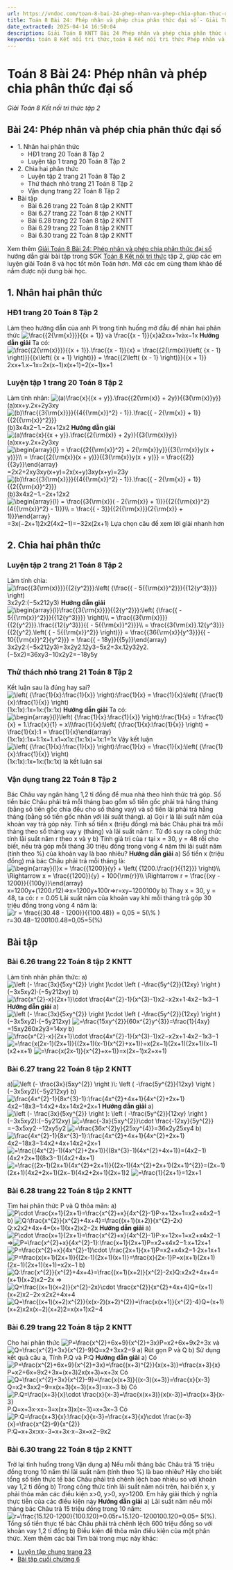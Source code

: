 ```yaml
---
url: https://vndoc.com/toan-8-bai-24-phep-nhan-va-phep-chia-phan-thuc-dai-so-313926
title: Toán 8 Bài 24: Phép nhân và phép chia phân thức đại số - Giải Toán 8 Kết nối tri thức tập 2 - VnDoc.com
date_extracted: 2025-04-14 16:50:04
description: Giải Toán 8 KNTT Bài 24 Phép nhân và phép chia phân thức đại số được VnDoc biên soạn lời giải nhằm giúp các em nắm được nội dung được học trong bài, luyện giải Toán 8 hiệu quả.
keywords: toán 8 Kết nối tri thức,toán 8 Kết nối tri thức Phép nhân và phép chia phân thức đại số,toán lớp 8 Kết nối tri thức,giải toán 8 Kết nối tri thức,giải sgk toán 8 Kết nối tri thức,sgk toán 8 Kết nối tri thức,toán 8 bài 24 Phép nhân và phép chia phân thức đại số,giải toán 8 ctst,giải toán 8 Phép nhân và phép chia phân thức đại số,giải toán 8 kntt,toán 8 kntt,giải toán 8 kntt bài 24,giải toán 8 kết nối tri thức bài 24
---
```


# Toán 8 Bài 24: Phép nhân và phép chia phân thức đại số
 _Giải Toán 8 Kết nối tri thức tập 2_
## Bài 24: Phép nhân và phép chia phân thức đại số
  * 1\. Nhân hai phân thức
    * HĐ1 trang 20 Toán 8 Tập 2
    * Luyện tập 1 trang 20 Toán 8 Tập 2
  * 2\. Chia hai phân thức
    * Luyện tập 2 trang 21 Toán 8 Tập 2
    * Thử thách nhỏ trang 21 Toán 8 Tập 2
    * Vận dụng trang 22 Toán 8 Tập 2
  * Bài tập
    * Bài 6.26 trang 22 Toán 8 tập 2 KNTT
    * Bài 6.27 trang 22 Toán 8 tập 2 KNTT
    * Bài 6.28 trang 22 Toán 8 tập 2 KNTT
    * Bài 6.29 trang 22 Toán 8 tập 2 KNTT
    * Bài 6.30 trang 22 Toán 8 tập 2 KNTT

Xem thêm
[Giải Toán 8 Bài 24: Phép nhân và phép chia phân thức đại số](<https://vndoc.com/toan-8-bai-24-phep-nhan-va-phep-chia-phan-thuc-dai-so-313926>) hướng dẫn giải bài tập trong SGK [Toán 8 Kết nối tri thức](<https://vndoc.com/toan-8-ket-noi-tri-thuc>) tập 2, giúp các em luyện giải Toán 8 và học tốt môn Toán hơn. Mời các em cùng tham khảo để nắm được nội dung bài học.
## ****1\. Nhân hai phân thức****
### HĐ1 trang 20 Toán 8 Tập 2
Làm theo hướng dẫn của anh Pi trong tình huống mở đầu để nhân hai phân thức ![\\frac{{2{\\rm{x}}}}{{x + 1}} và \\frac{{x - 1}}{x}](https://i.vdoc.vn/data/image/blank.png)à2xx+1vàx−1x
**Hướng dẫn giải**
Ta có: ![\\frac{{2{\\rm{x}}}}{{x + 1}}.\\frac{{x - 1}}{x} = \\frac{{2{\\rm{x}}\\left\( {x - 1} \\right\)}}{{x\\left\( {x + 1} \\right\)}} = \\frac{{2\\left\( {x - 1} \\right\)}}{{x + 1}}](https://i.vdoc.vn/data/image/blank.png)2xx+1.x−1x=2x\(x−1\)x\(x+1\)=2\(x−1\)x+1
### Luyện tập 1 trang 20 Toán 8 Tập 2
Làm tính nhân:
![\(a\)\\frac{x}{{x + y}}.\\frac{{2{\\rm{x}} + 2y}}{{3{\\rm{x}}y}}](https://i.vdoc.vn/data/image/blank.png)\(a\)xx+y.2x+2y3xy
![\(b\)\\frac{{3{\\rm{x}}}}{{4{{\\rm{x}}^2} - 1}}.\\frac{{ - 2{\\rm{x}} + 1}}{{2{{\\rm{x}}^2}}}](https://i.vdoc.vn/data/image/blank.png)\(b\)3x4x2−1.−2x+12x2
**Hướng dẫn giải**
![\(a\)\\frac{x}{{x + y}}.\\frac{{2{\\rm{x}} + 2y}}{{3{\\rm{x}}y}}](https://i.vdoc.vn/data/image/blank.png)\(a\)xx+y.2x+2y3xy
![\\begin{array}{l} = \\frac{{2{{\\rm{x}}^2} + 2{\\rm{x}}y}}{{3{\\rm{x}}y\(x + y\)}}\\\\ = \\frac{{2{\\rm{x}}\(x + y\)}}{{3{\\rm{x}}y\(x + y\)}} = \\frac{{2}}{{3y}}\\end{array}](https://i.vdoc.vn/data/image/blank.png)=2x2+2xy3xy\(x+y\)=2x\(x+y\)3xy\(x+y\)=23y
![\(b\)\\frac{{3{\\rm{x}}}}{{4{{\\rm{x}}^2} - 1}}.\\frac{{ - 2{\\rm{x}} + 1}}{{2{{\\rm{x}}^2}}}](https://i.vdoc.vn/data/image/blank.png)\(b\)3x4x2−1.−2x+12x2
![\\begin{array}{l} = \\frac{{3{\\rm{x}}\( - 2{\\rm{x}} + 1\)}}{{2{{\\rm{x}}^2}\(4{{\\rm{x}}^2} - 1\)}}\\\\ = \\frac{{ - 3}}{{2{{\\rm{x}}}\(2{\\rm{x}} + 1\)}}\\end{array}](https://i.vdoc.vn/data/image/blank.png)=3x\(−2x+1\)2x2\(4x2−1\)=−32x\(2x+1\)
Lựa chọn câu để xem lời giải nhanh hơn
## 2\. Chia hai phân thức
### Luyện tập 2 trang 21 Toán 8 Tập 2
Làm tính chia: ![\\frac{{3{\\rm{x}}}}{{2{y^2}}}:\\left\( {\\frac{{ - 5{{\\rm{x}}^2}}}{{12{y^3}}}} \\right\)](https://i.vdoc.vn/data/image/blank.png)3x2y2:\(−5x212y3\)
**Hướng dẫn giải**
![\\begin{array}{l}\\frac{{3{\\rm{x}}}}{{2{y^2}}}:\\left\( {\\frac{{ - 5{{\\rm{x}}^2}}}{{12{y^3}}}} \\right\)\\\\ = \\frac{{3{\\rm{x}}}}{{2{y^2}}}.\\frac{{12{y^3}}}{{ - 5{{\\rm{x}}^2}}}\\\\ = \\frac{{3{\\rm{x}}.12{y^3}}}{{2{y^2}.\\left\( { - 5{{\\rm{x}}^2}} \\right\)}} = \\frac{{36{\\rm{x}}{y^3}}}{{ - 10{{\\rm{x}}^2}{y^2}}} = \\frac{{ - 18y}}{{5y}}\\end{array}](https://i.vdoc.vn/data/image/blank.png) 3x2y2:\(−5x212y3\)=3x2y2.12y3−5x2=3x.12y32y2.\(−5x2\)=36xy3−10x2y2=−18y5y
### Thử thách nhỏ trang 21 Toán 8 Tập 2
Kết luận sau là đúng hay sai?
![\\left\( {\\frac{1}{x}:\\frac{1}{x}} \\right\):\\frac{1}{x} = \\frac{1}{x}:\\left\( {\\frac{1}{x}:\\frac{1}{x}} \\right\)](https://i.vdoc.vn/data/image/blank.png)\(1x:1x\):1x=1x:\(1x:1x\)
**Hướng dẫn giải**
Ta có:
![\\begin{array}{l}\\left\( {\\frac{1}{x}:\\frac{1}{x}} \\right\):\\frac{1}{x} = 1:\\frac{1}{x} = 1.\\frac{x}{1} = x\\\\\\frac{1}{x}:\\left\( {\\frac{1}{x}:\\frac{1}{x}} \\right\) = \\frac{1}{x}:1 = \\frac{1}{x}\\end{array}](https://i.vdoc.vn/data/image/blank.png)\(1x:1x\):1x=1:1x=1.x1=x1x:\(1x:1x\)=1x:1=1x
Vậy kết luận ![\\left\( {\\frac{1}{x}:\\frac{1}{x}} \\right\):\\frac{1}{x} = \\frac{1}{x}:\\left\( {\\frac{1}{x}:\\frac{1}{x}} \\right\)](https://i.vdoc.vn/data/image/blank.png)\(1x:1x\):1x=1x:\(1x:1x\) là kết luận sai
### Vận dụng trang 22 Toán 8 Tập 2
Bác Châu vay ngân hàng 1,2 tỉ đồng để mua nhà theo hình thức trả góp. Số tiền bác Châu phải trả mỗi tháng bao gồm số tiền gốc phải trả hằng tháng \(bằng số tiền gốc chia đều cho số tháng vay\) và số tiền lãi phải trả hằng tháng \(bằng số tiền gốc nhân với lãi suất tháng\).
a\) Gọi r là lãi suất năm của khoản vay trả góp này. Tính số tiền x \(triệu đồng\) mà bác Châu phải trả mỗi thàng theo số tháng vay y \(tháng\) và lãi suất năm r. Từ đó suy ra công thức tính lãi suất năm r theo x và y
b\) Tính giá trị của r tại x = 30, y = 48 rồi cho biết, nếu trả góp mỗi tháng 30 triệu đồng trong vòng 4 năm thì lãi suất năm \(tính theo %\) của khoản vay là bao nhiêu?
**Hướng dẫn giải**
a\) Số tiền x \(triệu đồng\) mà bác Châu phải trả mỗi tháng là:
![\\begin{array}{l}x = \\frac{{1200}}{y} + \\left\( {1200.\\frac{r}{{12}}} \\right\)\\\\ \\Rightarrow x = \\frac{{1200}}{y} + 100{\\rm{r}}\\\\ \\Rightarrow r = \\frac{{xy - 1200}}{{100y}}\\end{array}](https://i.vdoc.vn/data/image/blank.png)x=1200y+\(1200.r12\)⇒x=1200y+100r⇒r=xy−1200100y
b\) Thay x = 30, y = 48, ta có: r = 0.05
Lãi suất năm của khoản vay khi mỗi tháng trả góp 30 triệu đồng trong vòng 4 năm là:
![r = \\frac{{30.48 - 1200}}{{100.48}} = 0,05 = 5\(\\% \)](https://i.vdoc.vn/data/image/blank.png)r=30.48−1200100.48=0,05=5\(%\)
## Bài tập
### Bài 6.26 trang 22 Toán 8 tập 2 KNTT
Làm tính nhân phân thức:
a\)![\\left \(- \\frac{3x}{5xy^{2}} \\right \)\\cdot \\left \( -\\frac{5y^{2}}{12xy} \\right \)](https://i.vdoc.vn/data/image/blank.png)\(−3x5xy2\)⋅\(−5y212xy\)
b\) ![\\frac{x^{2}-x}{2x+1}\\cdot \\frac{4x^{2}-1}{x^{3}-1}](https://i.vdoc.vn/data/image/blank.png)x2−x2x+1⋅4x2−1x3−1
**Hướng dẫn giải**
a\)![\\left \(- \\frac{3x}{5xy^{2}} \\right \)\\cdot \\left \( -\\frac{5y^{2}}{12xy} \\right \)](https://i.vdoc.vn/data/image/blank.png)\(−3x5xy2\)⋅\(−5y212xy\)
![=\\frac{15xy^{2}}{60x^{2}y^{3}}=\\frac{1}{4xy}](https://i.vdoc.vn/data/image/blank.png)=15xy260x2y3=14xy
b\) ![\\frac{x^{2}-x}{2x+1}\\cdot \\frac{4x^{2}-1}{x^{3}-1}](https://i.vdoc.vn/data/image/blank.png)x2−x2x+1⋅4x2−1x3−1
![=\\frac{x\(2x-1\)\(2x+1\)}{\(2x+1\)\(x-1\)\(x^{2}+x+1\)}](https://i.vdoc.vn/data/image/blank.png)=x\(2x−1\)\(2x+1\)\(2x+1\)\(x−1\)\(x2+x+1\)
![=\\frac{x\(2x-1\)}{x^{2}+x+1\)}](https://i.vdoc.vn/data/image/blank.png)=x\(2x−1\)x2+x+1\)
### Bài 6.27 trang 22 Toán 8 tập 2 KNTT
a\)![\\left \(- \\frac{3x}{5xy^{2}} \\right \)\\: \\left \( -\\frac{5y^{2}}{12xy} \\right \)](https://i.vdoc.vn/data/image/blank.png)\(−3x5xy2\)\(−5y212xy\)
b\) ![\\frac{4x^{2}-1}{8x^{3}-1}:\\frac{4x^{2}+4x+1}{4x^{2}+2x+1}](https://i.vdoc.vn/data/image/blank.png)4x2−18x3−1:4x2+4x+14x2+2x+1
**Hướng dẫn giải**
a\) ![\\left \(- \\frac{3x}{5xy^{2}} \\right \): \\left \( -\\frac{5y^{2}}{12xy} \\right \)](https://i.vdoc.vn/data/image/blank.png)\(−3x5xy2\):\(−5y212xy\)
![=\\frac{-3x}{5xy^{2}}\\cdot \\frac{-12xy}{5y^{2}}](https://i.vdoc.vn/data/image/blank.png)=−3x5xy2⋅−12xy5y2
![=\\frac{36x^{2}y}{25xy^{4}}](https://i.vdoc.vn/data/image/blank.png)=36x2y25xy4
b\) ![\\frac{4x^{2}-1}{8x^{3}-1}:\\frac{4x^{2}+4x+1}{4x^{2}+2x+1}](https://i.vdoc.vn/data/image/blank.png)4x2−18x3−1:4x2+4x+14x2+2x+1
![=\\frac{\(4x^{2}-1\)\(4x^{2}+2x+1\)}{\(8x^{3}-1\)\(4x^{2}+4x+1\)}](https://i.vdoc.vn/data/image/blank.png)=\(4x2−1\)\(4x2+2x+1\)\(8x3−1\)\(4x2+4x+1\)
![=\\frac{\(2x-1\)\(2x+1\)\(4x^{2}+2x+1\)}{\(2x-1\)\(4x^{2}+2x+1\)\(2x+1\)^{2}}](https://i.vdoc.vn/data/image/blank.png)=\(2x−1\)\(2x+1\)\(4x2+2x+1\)\(2x−1\)\(4x2+2x+1\)\(2x+1\)2
![=\\frac{1}{2x+1}](https://i.vdoc.vn/data/image/blank.png)=12x+1
### Bài 6.28 trang 22 Toán 8 tập 2 KNTT
Tìm hai phân thức P và Q thỏa mãn:
a\) ![P\\cdot \\frac{x+1}{2x+1}=\\frac{x^{2}+x}{4x^{2}-1}](https://i.vdoc.vn/data/image/blank.png)P⋅x+12x+1=x2+x4x2−1
b\) ![Q:\\frac{x^{2}}{x^{2}+4x+4}=\\frac{\(x+1\)\(x+2\)}{x^{2}-2x}](https://i.vdoc.vn/data/image/blank.png)Q:x2x2+4x+4=\(x+1\)\(x+2\)x2−2x
**Hướng dẫn giải**
a\) ![P\\cdot \\frac{x+1}{2x+1}=\\frac{x^{2}+x}{4x^{2}-1}](https://i.vdoc.vn/data/image/blank.png)P⋅x+12x+1=x2+x4x2−1
=>![P=\\frac{x^{2}+x}{4x^{2}-1}:\\frac{x+1}{2x+1}](https://i.vdoc.vn/data/image/blank.png)P=x2+x4x2−1:x+12x+1
![P=\\frac{x^{2}+x}{4x^{2}-1}\\cdot \\frac{2x+1}{x+1}](https://i.vdoc.vn/data/image/blank.png)P=x2+x4x2−1⋅2x+1x+1
![P=\\frac{x\(x+1\)\(2x+1\)}{\(2x-1\)\(2x+1\)\(x+1\)}=\\frac{x}{2x-1}](https://i.vdoc.vn/data/image/blank.png)P=x\(x+1\)\(2x+1\)\(2x−1\)\(2x+1\)\(x+1\)=x2x−1
b\) ![Q:\\frac{x^{2}}{x^{2}+4x+4}=\\frac{\(x+1\)\(x+2\)}{x^{2}-2x}](https://i.vdoc.vn/data/image/blank.png)Q:x2x2+4x+4=\(x+1\)\(x+2\)x2−2x
=> ![Q=\\frac{\(x+1\)\(x+2\)}{x^{2}-2x}\\cdot \\frac{x^{2}}{x^{2}+4x+4}](https://i.vdoc.vn/data/image/blank.png)Q=\(x+1\)\(x+2\)x2−2x⋅x2x2+4x+4
![Q=\\frac{\(x+1\)\(x+2\)x^{2}}{x\(x-2\)\(x+2\)^{2}}=\\frac{x\(x+1\)}{x^{2}-4}](https://i.vdoc.vn/data/image/blank.png)Q=\(x+1\)\(x+2\)x2x\(x−2\)\(x+2\)2=x\(x+1\)x2−4
### Bài 6.29 trang 22 Toán 8 tập 2 KNTT
Cho hai phân thức ![P=\\frac{x^{2}+6x+9}{x^{2}+3x}](https://i.vdoc.vn/data/image/blank.png)P=x2+6x+9x2+3x và ![Q=\\frac{x^{2}+3x}{x^{2}-9}](https://i.vdoc.vn/data/image/blank.png)Q=x2+3xx2−9
a\) Rút gọn P và Q
b\) Sử dụng kết quả câu a, Tính P.Q và P:Q
**Hướng dẫn giải**
a\) Có ![P=\\frac{x^{2}+6x+9}{x^{2}+3x}=\\frac{\(x+3\)^{2}}{x\(x+3\)}=\\frac{x+3}{x}](https://i.vdoc.vn/data/image/blank.png)P=x2+6x+9x2+3x=\(x+3\)2x\(x+3\)=x+3x
Có ![Q=\\frac{x^{2}+3x}{x^{2}-9}=\\frac{x\(x+3\)}{\(x-3\)\(x+3\)}=\\frac{x}{x-3}](https://i.vdoc.vn/data/image/blank.png)Q=x2+3xx2−9=x\(x+3\)\(x−3\)\(x+3\)=xx−3
b\) Có ![P.Q=\\frac{x+3}{x}\\cdot \\frac{x}{x-3}=\\frac{x\(x+3\)}{x\(x-3\)}=\\frac{x+3}{x-3}](https://i.vdoc.vn/data/image/blank.png)P.Q=x+3x⋅xx−3=x\(x+3\)x\(x−3\)=x+3x−3
Có ![P:Q=\\frac{x+3}{x}:\\frac{x}{x-3}=\\frac{x+3}{x}\\cdot \\frac{x-3}{x}=\\frac{x^{2}-9}{x^{2}}](https://i.vdoc.vn/data/image/blank.png)P:Q=x+3x:xx−3=x+3x⋅x−3x=x2−9x2
### Bài 6.30 trang 22 Toán 8 tập 2 KNTT
Trở lại tình huống trong Vận dụng
a\) Nếu mỗi tháng bác Châu trả 15 triệu đồng trong 10 năm thì lãi suất năm \(tính theo %\) là bao nhiêu? Hãy cho biết tổng số tiền thực tế bác Châu phải trả chênh lệch bao nhiêu so với khoản vay 1,2 tỉ đồng
b\) Trong công thức tĩnh lãi suất năm nói trên, hai biến x, y phải thỏa mãn các điều kiện x>0, y>0, xy>1200\. Em hãy giải thích ý nghĩa thực tiễn của các điều kiện này
**Hướng dẫn giải**
a\) Lãi suất năm nếu mỗi tháng bác Châu trả 15 triệu đồng trong 10 năm:
![r=\\frac{15.120-1200}{100.120}=0.05](https://i.vdoc.vn/data/image/blank.png)r=15.120−1200100.120=0.05= 5\(%\). Tổng số tiền thực tế bác Châu phải trả chênh lệch 600 triệu đồng so với khoản vay 1,2 tỉ đồng
b\) Điều kiện để thỏa mãn điều kiện của một phân thức.
Xem thêm các bài Tìm bài trong mục này khác:
  * [Luyện tập chung trang 23](</toan-8-luyen-tap-chung-trang-23-313928>)
  * [Bài tập cuối chương 6 ](</toan-8-bai-tap-cuoi-chuong-6-ket-noi-tri-thuc-313932>)

